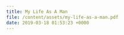 ```yaml
---
title: My Life As A Man
file: /content/assets/my-life-as-a-man.pdf
date: 2019-03-18 01:53:23 +0000
---
```

